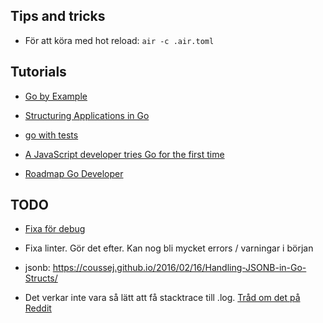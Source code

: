 ## Tips and tricks

- För att köra med hot reload: `air -c .air.toml`

## Tutorials

- [Go by Example](https://gobyexample.com/)

- [Structuring Applications in Go](https://www.gobeyond.dev/structuring-applications/)

- [go with tests](https://quii.gitbook.io/learn-go-with-tests)

- [A JavaScript developer tries Go for the first time](https://gebna.gg/blog/javascript-developer-tries-golang/)

- [Roadmap Go Developer](https://roadmap.sh/golang)

## TODO

- [Fixa för debug](https://www.reddit.com/r/golang/comments/17ic0s2/how_to_debug_go_code_in_vscode_using_air_live/)

- Fixa linter. Gör det efter. Kan nog bli mycket errors / varningar i början

- jsonb: https://coussej.github.io/2016/02/16/Handling-JSONB-in-Go-Structs/

- Det verkar inte vara så lätt att få stacktrace till .log. [Tråd om det på Reddit](https://www.reddit.com/r/golang/comments/1acx63i/how_do_you_get_stack_traces_for_errors/)
